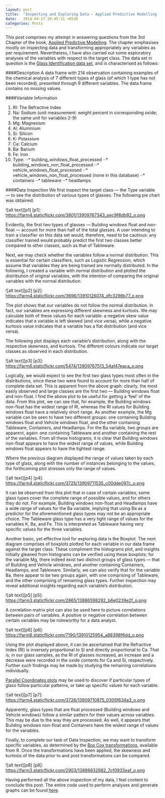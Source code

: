 ```yaml
---
layout: post
title:  "Inspecting and Exploring Data – Applied Predictive Modelling (Chapter 3)"
date:   2014-04-17 19:45:31 +0530
categories: Posts
---
```


This post comprises my attempt in answering questions from the 3rd Chapter of the book, [Applied Predictive Modelling](http://www.springer.com/statistics/life+sciences,+medicine+%26+health/book/978-1-4614-6848-6). The chapter emphasises mostly on inspecting data and transforming appropriately any variables as per requirement. Nevertheless, I have also carried out some exploratory analyses of the variables with respect to the target class.
The data set in question is the [Glass Identification data set](http://archive.ics.uci.edu/ml/datasets/Glass+Identification), and is characterised as follows:


####Description
A data frame with 214 observation containing examples of the chemical analysis of 7 different types of glass (of which 1 type has not been recorded), presented through 9 different variables. The data frame contains no missing values.


####Variable Information
1. RI: The Refractive Index
2. Na: Sodium (unit measurement: weight percent in corresponding oxide; the same unit for variables 2-9)
3. Mg: Magnesium
4. Al: Aluminium
5. Si: Silicon
6. K: Potassium
7. Ca: Calcium
8. Ba: Barium
9. Fe: Iron
10. Type:
⋅⋅* building_windows_float_processed
⋅⋅* building_windows_non_float_processed
⋅⋅* vehicle_windows_float_processed
⋅⋅* vehicle_windows_non_float_processed (none in this database)
⋅⋅* containers
⋅⋅* tableware
⋅⋅* headlamps

####Data Inspection
We first inspect the target class — the Type variable — to see the distribution of various types of glasses. The following pie chart was obtained.

![alt text][p1]
[p1]: https://farm4.staticflickr.com/3801/13909767343_eec9f8db92_o.png


Evidently, the first two types of glasses — Building windows float and non-float — account for more than half of the total glasses. A user intending to train a classifier on this data set would, therefore, need to be cautious: any classifier trained would probably predict the first two classes better compared to other classes, such as that of Tableware.

Next, we may check whether the variables follow a normal distribution. This is essential for certain classifiers, such as Logistic Regression, which assume that variables they are being trained are normally distributed. In the following, I created a variable with normal distribution and plotted the distribution of original variables, with the intention of comparing the original variables with the normal distribution.

![alt text][p2]
[p2]: https://farm4.staticflickr.com/3696/13910126074_dfc3298b77_o.png

The plot shows that our variables do not follow the normal distribution. In fact, our variables are expressing different skewness and kurtosis. We may calculate both of these values for each variable: a negative skew value indicates that a variable is left skewed (and vice versa), while a negative kurtosis value indicates that a variable has a flat distribution (and vice versa).

The following plot displays each variable’s distribution, along with the respective skewness, and kurtosis. The different colours indicate our target classes as observed in each distribution.

![alt text][p3]
[p3]: https://farm6.staticflickr.com/5474/13909767513_54af47eaca_o.png


Logically, we would expect to see the first two glass types most often in the distributions, since these two were found to account for more than half of complete data set. This is apparent from the above graph: clearly, the most easily observed and large classes are the first two — Building windows float and non-float.
I find the above plot to be useful for getting a ‘feel’ of the data. From this plot, we can see that, for example, the Building windows non-float has the widest range of RI, whereas the RI values for Building windows float have a relatively short range. As another example, the Mg variable can be seen to have two different groups: one containing Building windows float and Vehicle windows float, and the other containing Tableware, Containers, and Headlamps. For the Ba variable, two groups are apparent, again: one containing Tableware and another containing the rest of the variables.
From all these histograms, it is clear that Building windows non-float appears to have the widest range of values, while Building windows float appears to have the tightest range.

Where the previous diagram displayed the range of values taken by each type of glass, along with the number of instances belonging to the values, the forthcoming plot stresses only the range of values.

![alt text][p4]
[p4]: https://farm4.staticflickr.com/3725/13909711535_c00dde097c_o.png

It can be observed from this plot that in case of certain variables, some glass types cover the complete range of possible values, and for others they do not. For example, Building windows non-float and Headlamps have a wide range of values for the Ba variable, implying that using Ba as a predictor for the aforementioned glass types may not be an appropriate choice. The Tableware glass type has a very tight range of values for the variables K, Ba, and Fe. This is interpreted as Tableware having very specific values for the three variables.

Another basic, yet effective tool for exploring data is the Boxplot. The next diagram comprises of boxplots plotted for each variable in our data frame against the target class. These compliment the histograms plot, and insights initially gleaned from histograms can be verified using these boxplots: for the variable Mg, there indeed exist two distinct groups of glass types — that of Building and Vehicle windows, and another containing Containers, Headlamps, and Tableware. Similarly, we can also verify that for the variable Ba, there appear to be two groups again, with one comprising of Tableware, and the other comprising of remaining glass types. Further inspection may reveal additional insights regarding each variable’s distribution.

![alt text][p5]
[p5]: https://farm3.staticflickr.com/2865/13886598292_b6e0239e2f_o.png


A correlation matrix plot can also be used here to picture correlations between pairs of variables. A positive or negative correlation between certain variables may be noteworthy for a data analyst.

![alt text][p6]
[p6]: https://farm8.staticflickr.com/7190/13910125954_a88398f6dd_o.png


Using the plot displayed above, it can be ascertained that the Refractive Index (RI) is inversely proportional to Si and directly proportional to Ca. That is, in our glass samples, as the RI of glasses increased, an increase and a decrease were recorded in the oxide contents for Ca and Si, respectively. Further such findings may be made by studying the remaining correlations individually.

[Parallel Coordinates plots](http://en.wikipedia.org/wiki/Parallel_coordinates) may be used to discover if particular types of glass follow particular patterns, or take up specific values for each variable.

![alt text][p7]
[p7]: https://farm4.staticflickr.com/3726/13909710875_0305f634a3_o.png


Apparently, glass types that are float processed (Building windows and Vehicle windows) follow a similar pattern for their values across variables. This may be due to the way they are processed. As well, it appears that Building windows non-float and Containers have the widest range of values for the variables.

Finally, to complete our task of Data Inspection, we may want to transform specific variables, as determined by the [Box Cox transformations](http://onlinestatbook.com/2/transformations/box-cox.html), available from R. Once the transformations have been applied, the skewness and kurtosis of the data prior to and post transformations can be compared.

![alt text][p8]
[p8]: https://farm3.staticflickr.com/2903/13886832882_7cf0933eaf_o.png

Having performed all the above inspection of my data, I feel content to conclude this post. The entire code used to perform analyses and generate graphs can be found [here](https://github.com/noobuseR/AppliedPredictiveModelling/blob/master/Chapter%203).

